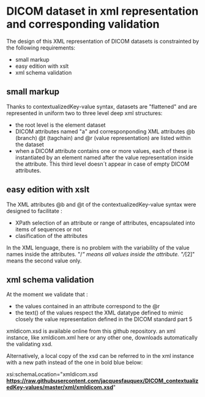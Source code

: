# DICOM dataset in xml representation and corresponding validation

The design of this XML representation of DICOM datasets is constrainted by the following requirements:
- small markup
- easy edition with xslt
- xml schema validation

## small markup
Thanks to contextualizedKey-value syntax, datasets are "flattened" and are represented in uniform two to three level deep xml structures:
- the root level is the element dataset
- DICOM attributes named "a" and corresponponding XML attributes @b (branch) @t (tagchain) and @r (value representation) are listed within the dataset
- when a DICOM attribute contains one or more values, each of these is instantiated by an element named after the value representation inside the attribute. This third level doesn´t appear in case of empty DICOM attributes.

## easy edition with xslt
The XML attributes @b and @t of the contextualizedKey-value syntax were designed to facilitate :
- XPath selection of an attribute or range of attributes, encapsulated into items of sequences or not
- clasification of the attributes

In the XML lenguage, there is no problem with the variability of the value names inside the attributes. "/*" means all values inside the attribute. "/*[2]" means the second value only.

## xml schema validation
At the moment we validate that :
- the values contained in an attribute correspond to the @r
- the text() of the values respect the XML datatype defined to mimic closely the value representation defined in the DICOM standard part 5

xmldicom.xsd is available online from this github repository.
an xml instance, like xmldicom.xml here or any other one, downloads automatically the validating xsd. 

Alternatively, a local copy of the xsd can be referred to in the xml instance with a new path instead of the one in bold blue below:

xsi:schemaLocation="xmldicom.xsd **https://raw.githubusercontent.com/jacquesfauquex/DICOM_contextualizedKey-values/master/xml/xmldicom.xsd**"
